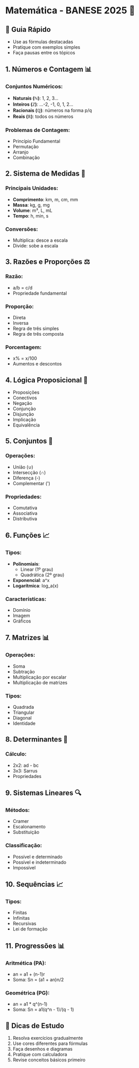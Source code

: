 # Matemática - BANESE 2025 🔢

## 🎯 Guia Rápido
- Use as fórmulas destacadas
- Pratique com exemplos simples
- Faça pausas entre os tópicos

## 1. Números e Contagem 📊
### Conjuntos Numéricos:
- **Naturais (ℕ)**: 1, 2, 3...
- **Inteiros (ℤ)**: ...-2, -1, 0, 1, 2...
- **Racionais (ℚ)**: números na forma p/q
- **Reais (ℝ)**: todos os números

### Problemas de Contagem:
- Princípio Fundamental
- Permutação
- Arranjo
- Combinação

## 2. Sistema de Medidas 📏
### Principais Unidades:
- **Comprimento**: km, m, cm, mm
- **Massa**: kg, g, mg
- **Volume**: m³, L, mL
- **Tempo**: h, min, s

### Conversões:
- Multiplica: desce a escala
- Divide: sobe a escala

## 3. Razões e Proporções ⚖️
### Razão:
- a/b = c/d
- Propriedade fundamental

### Proporção:
- Direta
- Inversa
- Regra de três simples
- Regra de três composta

### Porcentagem:
- x% = x/100
- Aumentos e descontos

## 4. Lógica Proposicional 🧠
- Proposições
- Conectivos
- Negação
- Conjunção
- Disjunção
- Implicação
- Equivalência

## 5. Conjuntos 🔄
### Operações:
- União (∪)
- Intersecção (∩)
- Diferença (-)
- Complementar (')

### Propriedades:
- Comutativa
- Associativa
- Distributiva

## 6. Funções 📈
### Tipos:
- **Polinomiais**:
  - Linear (1º grau)
  - Quadrática (2º grau)
- **Exponencial**: a^x
- **Logarítmica**: log_a(x)

### Características:
- Domínio
- Imagem
- Gráficos

## 7. Matrizes 📊
### Operações:
- Soma
- Subtração
- Multiplicação por escalar
- Multiplicação de matrizes

### Tipos:
- Quadrada
- Triangular
- Diagonal
- Identidade

## 8. Determinantes 🎯
### Cálculo:
- 2x2: ad - bc
- 3x3: Sarrus
- Propriedades

## 9. Sistemas Lineares 🔍
### Métodos:
- Cramer
- Escalonamento
- Substituição

### Classificação:
- Possível e determinado
- Possível e indeterminado
- Impossível

## 10. Sequências 📈
### Tipos:
- Finitas
- Infinitas
- Recursivas
- Lei de formação

## 11. Progressões 📊
### Aritmética (PA):
- an = a1 + (n-1)r
- Soma: Sn = (a1 + an)n/2

### Geométrica (PG):
- an = a1 * q^(n-1)
- Soma: Sn = a1(q^n - 1)/(q - 1)

## 📌 Dicas de Estudo
1. Resolva exercícios gradualmente
2. Use cores diferentes para fórmulas
3. Faça desenhos e diagramas
4. Pratique com calculadora
5. Revise conceitos básicos primeiro 